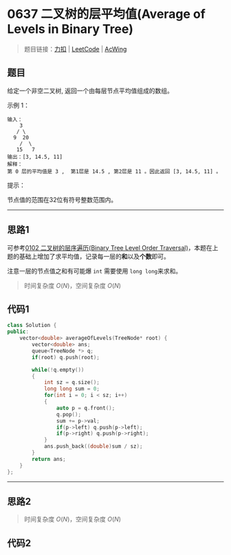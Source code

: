 # 0637 二叉树的层平均值(Average of Levels in Binary Tree)

> 题目链接：[力扣](https://leetcode-cn.com/problems/average-of-levels-in-binary-tree/) | [LeetCode](https://leetcode.com/problems/average-of-levels-in-binary-tree/) | [AcWing](3)

## 题目

给定一个非空二叉树, 返回一个由每层节点平均值组成的数组。

示例 1：

```plain
输入：
    3
   / \
  9  20
    /  \
   15   7
输出：[3, 14.5, 11]
解释：
第 0 层的平均值是 3 ,  第1层是 14.5 , 第2层是 11 。因此返回 [3, 14.5, 11] 。
```

提示：

节点值的范围在32位有符号整数范围内。

---

## 思路1

可参考[0102 二叉树的层序遍历(Binary Tree Level Order Traversal)](https://leetcode-cn.com/problems/binary-tree-level-order-traversal/)，本题在上题的基础上增加了求平均值，记录每一层的**和**以及**个数**即可。

注意一层的节点值之和有可能爆 `int` 需要使用 `long long`来求和。

> 时间复杂度 $O(N)$，空间复杂度 $O(N)$

## 代码1

```cpp
class Solution {
public:
    vector<double> averageOfLevels(TreeNode* root) {
        vector<double> ans;
        queue<TreeNode *> q;
        if(root) q.push(root);

        while(!q.empty())
        {
            int sz = q.size();
            long long sum = 0;
            for(int i = 0; i < sz; i++)
            {
                auto p = q.front();
                q.pop();
                sum += p->val;
                if(p->left) q.push(p->left);
                if(p->right) q.push(p->right);
            }
            ans.push_back((double)sum / sz);
        }
        return ans;
    }
};
```

---

## 思路2

> 时间复杂度 $O(N)$，空间复杂度 $O(N)$

## 代码2

```cpp

```
